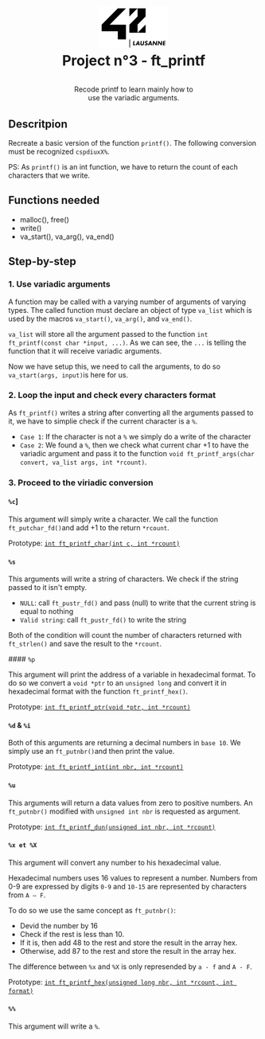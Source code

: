 <h1 align="center">
    <img alt="42Lausanne" title="42Lausanne" src="https://github.com/MarJC5/42/blob/main/42_logo.svg" width="140"> </br>
    Project n°3 - ft_printf
    <h4 align="center" style="width: 50%; margin: 2rem auto; font-weight: normal;"> 
    Recode printf to learn mainly how to use the variadic arguments.
    </h4>
</h1>

## Descritpion

Recreate a basic version of the function ``printf()``. The following conversion must be recognized ``cspdiuxX%``.

PS: As ``printf()`` is an int function, we have to return the count of each characters that we write.

## Functions needed

- malloc(), free()
- write()
- va_start(), va_arg(), va_end()

## Step-by-step

### 1. Use variadic arguments

A function may be called with a varying number of arguments of varying types. The called function must declare an object of type ``va_list`` which is used by the macros ``va_start()``, ``va_arg()``, and ``va_end()``.

``va_list`` will store all the argument passed to the function ``int ft_printf(const char *input, ...)``. As we can see, the ``...`` is telling the function that it will receive variadic arguments.

Now we have setup this, we need to call the arguments, to do so ``va_start(args, input)``is here for us.

### 2. Loop the input and check every characters format

As ``ft_printf()`` writes a string after converting all the arguments passed to it, we have to simplie check if the current character is a ``%``.

- ``Case 1``: If the character is not a ``%`` we simply do a write of the character
- ``Case 2``: We found a ``%``, then we check what current char +1 to have the variadic argument and pass it to the function ``void ft_printf_args(char convert, va_list args, int *rcount)``.

### 3. Proceed to the viriadic conversion

#### ``%c``]

This argument will simply write a character. We call the function ``ft_putchar_fd()``and add +1 to the return ``*rcount``.

Prototype: [``int ft_printf_char(int c, int *rcount)``](https://github.com/MarJC5/ft_printf/blob/main/ft_printf/ft_printf_char.c)

#### ``%s``

This arguments will write a string of characters. We check if the string passed to it isn't empty.

- ``NULL``: call ``ft_pustr_fd()`` and pass (null) to write that the current string is equal to nothing
- ``Valid string``: call ``ft_pustr_fd()`` to write the string

Both of the condition will count the number of characters returned with ``ft_strlen()`` and save the result to the ``*rcount``.

#### ``%p``

This argument will print the address of a variable in hexadecimal format. To do so we convert a ``void *ptr`` to an ``unsigned long`` and convert it in hexadecimal format with the function ``ft_printf_hex()``.

Prototype: [``int ft_printf_ptr(void *ptr, int *rcount)``](https://github.com/MarJC5/ft_printf/blob/main/ft_printf/ft_printf_ptr.c)

#### ``%d`` & ``%i``

Both of this arguments are returning a decimal numbers in ``base 10``. We simply use an ``ft_putnbr()``and then print the value.

Prototype: [``int ft_printf_int(int nbr, int *rcount)``](https://github.com/MarJC5/ft_printf/blob/main/ft_printf/ft_printf_int.c)

#### ``%u``

This arguments will return a data values from zero to positive numbers. An ``ft_putnbr()`` modified with ``unsigned int nbr`` is requested as argument.

Prototype: [``int ft_printf_dun(unsigned int nbr, int *rcount)``](https://github.com/MarJC5/ft_printf/blob/main/ft_printf/ft_printf_dun.c)

#### ``%x et %X``

This argument will convert any number to his hexadecimal value.

Hexadecimal numbers uses 16 values to represent a number.
Numbers from 0-9 are expressed by digits ``0-9`` and ``10-15`` are represented by characters from ``A – F``.

To do so we use the same concept as ``ft_putnbr()``:

- Devid the number by 16
- Check if the rest is less than 10.
- If it is, then add 48 to the rest and store the result in the array hex.
- Otherwise, add 87 to the rest and store the result in the array hex.

The difference between ``%x`` and ``%X`` is only represended by ``a - f`` and ``A - F``.

Prototype: [``int ft_printf_hex(unsigned long nbr, int *rcount, int format)``](https://github.com/MarJC5/ft_printf/blob/main/ft_printf/ft_printf_hex.c)

#### ``%%``

This argument will write a ``%``.
